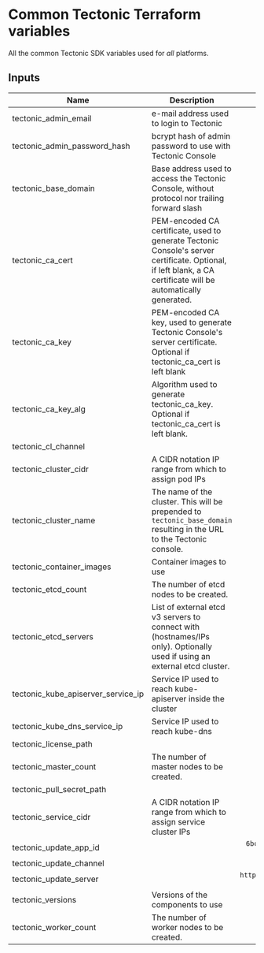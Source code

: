 # Common Tectonic Terraform variables
All the common Tectonic SDK variables used for *all* platforms.

## Inputs

| Name | Description | Default | Required |
|------|-------------|:-----:|:-----:|
| tectonic_admin_email | e-mail address used to login to Tectonic | - | yes |
| tectonic_admin_password_hash | bcrypt hash of admin password to use with Tectonic Console | - | yes |
| tectonic_base_domain | Base address used to access the Tectonic Console, without protocol nor trailing forward slash | - | yes |
| tectonic_ca_cert | PEM-encoded CA certificate, used to generate Tectonic Console's server certificate. Optional, if left blank, a CA certificate will be automatically generated. | - | yes |
| tectonic_ca_key | PEM-encoded CA key, used to generate Tectonic Console's server certificate. Optional if tectonic_ca_cert is left blank | - | yes |
| tectonic_ca_key_alg | Algorithm used to generate tectonic_ca_key. Optional if tectonic_ca_cert is left blank. | `RSA` | no |
| tectonic_cl_channel |  | `stable` | no |
| tectonic_cluster_cidr | A CIDR notation IP range from which to assign pod IPs | `10.2.0.0/16` | no |
| tectonic_cluster_name | The name of the cluster. This will be prepended to `tectonic_base_domain` resulting in the URL to the Tectonic console. | - | yes |
| tectonic_container_images | Container images to use | `<map>` | no |
| tectonic_etcd_count | The number of etcd nodes to be created. | `1` | no |
| tectonic_etcd_servers | List of external etcd v3 servers to connect with (hostnames/IPs only). Optionally used if using an external etcd cluster. | - | yes |
| tectonic_kube_apiserver_service_ip | Service IP used to reach kube-apiserver inside the cluster | `10.3.0.1` | no |
| tectonic_kube_dns_service_ip | Service IP used to reach kube-dns | `10.3.0.10` | no |
| tectonic_license_path |  | - | yes |
| tectonic_master_count | The number of master nodes to be created. | `1` | no |
| tectonic_pull_secret_path |  | - | yes |
| tectonic_service_cidr | A CIDR notation IP range from which to assign service cluster IPs | `10.3.0.0/16` | no |
| tectonic_update_app_id |  | `6bc7b986-4654-4a0f-94b3-84ce6feb1db4` | no |
| tectonic_update_channel |  | `tectonic-1.5` | no |
| tectonic_update_server |  | `https://public.update.core-os.net` | no |
| tectonic_versions | Versions of the components to use | `<map>` | no |
| tectonic_worker_count | The number of worker nodes to be created. | `3` | no |

